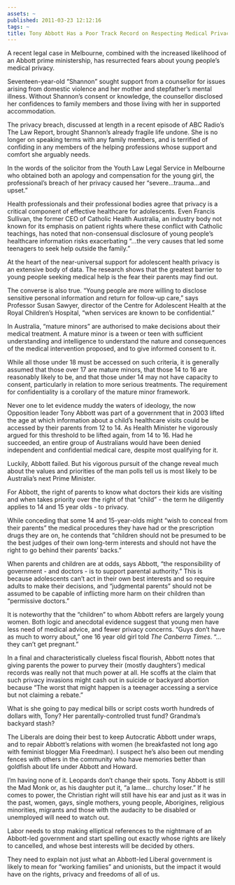 ```yaml
---
assets: ~
published: 2011-03-23 12:12:16
tags: ~
title: Tony Abbott Has a Poor Track Record on Respecting Medical Privacy for Teens
---
```

A recent legal case in Melbourne, combined with the increased likelihood
of an Abbott prime ministership, has resurrected fears about young
people’s medical privacy.

Seventeen-year-old “Shannon” sought support from a counsellor for issues
arising from domestic violence and her mother and stepfather’s mental
illness. Without Shannon’s consent or knowledge, the counsellor
disclosed her confidences to family members and those living with her in
supported accommodation.

The privacy breach, discussed at length in a recent episode of ABC
Radio’s The Law Report, brought Shannon’s already fragile life undone.
She is no longer on speaking terms with any family members, and is
terrified of confiding in any members of the helping professions whose
support and comfort she arguably needs.

In the words of the solicitor from the Youth Law Legal Service in
Melbourne who obtained both an apology and compensation for the young
girl, the professional’s breach of her privacy caused her
“severe…trauma…and upset.”

Health professionals and their professional bodies agree that privacy is
a critical component of effective healthcare for adolescents. Even
Francis Sullivan, the former CEO of Catholic Health Australia, an
industry body not known for its emphasis on patient rights where these
conflict with Catholic teachings, has noted that non-consensual
disclosure of young people’s healthcare information risks exacerbating
“…the very causes that led some teenagers to seek help outside the
family.”

At the heart of the near-universal support for adolescent health privacy
is an extensive body of data. The research shows that the greatest
barrier to young people seeking medical help is the fear their parents
may find out.

The converse is also true. “Young people are more willing to disclose
sensitive personal information and return for follow-up care,” says
Professor Susan Sawyer, director of the Centre for Adolescent Health at
the Royal Children’s Hospital, “when services are known to be
confidential.”

In Australia, “mature minors” are authorised to make decisions about
their medical treatment. A mature minor is a tween or teen with
sufficient understanding and intelligence to understand the nature and
consequences of the medical intervention proposed, and to give informed
consent to it.

While all those under 18 must be accessed on such criteria, it is
generally assumed that those over 17 are mature minors, that those 14 to
16 are reasonably likely to be, and that those under 14 may not have
capacity to consent, particularly in relation to more serious
treatments. The requirement for confidentiality is a corollary of the
mature minor framework.

Never one to let evidence muddy the waters of ideology, the now
Opposition leader Tony Abbott was part of a government that in 2003
lifted the age at which information about a child’s healthcare visits
could be accessed by their parents from 12 to 14. As Health Minister he
vigorously argued for this threshold to be lifted again, from 14 to 16.
Had he succeeded, an entire group of Australians would have been denied
independent and confidential medical care, despite most qualifying for
it.

Luckily, Abbott failed. But his vigorous pursuit of the change reveal
much about the values and priorities of the man polls tell us is most
likely to be Australia’s next Prime Minister.

For Abbott, the right of parents to know what doctors their kids are
visiting and when takes priority over the right of that “child” - the
term he diligently applies to 14 and 15 year olds - to privacy.

While conceding that some 14 and 15-year-olds might “wish to conceal
from their parents” the medical procedures they have had or the
prescription drugs they are on, he contends that “children should not be
presumed to be the best judges of their own long-term interests and
should not have the right to go behind their parents’ backs.”

When parents and children are at odds, says Abbott, “the responsibility
of government - and doctors - is to support parental authority.” This is
because adolescents can’t act in their own best interests and so require
adults to make their decisions, and “judgmental parents” should not be
assumed to be capable of inflicting more harm on their children than
“permissive doctors.”

It is noteworthy that the “children” to whom Abbott refers are largely
young women. Both logic and anecdotal evidence suggest that young men
have less need of medical advice, and fewer privacy concerns. “Guys
don’t have as much to worry about,” one 16 year old girl told *The
Canberra Times*. “… they can’t get pregnant.”

In a final and characteristically clueless fiscal flourish, Abbott notes
that giving parents the power to purvey their (mostly daughters’)
medical records was really not that much power at all. He scoffs at the
claim that such privacy invasions might cash out in suicide or backyard
abortion because “The worst that might happen is a teenager accessing a
service but not claiming a rebate.”

What is she going to pay medical bills or script costs worth hundreds of
dollars with, Tony? Her parentally-controlled trust fund? Grandma’s
backyard stash?

The Liberals are doing their best to keep Autocratic Abbott under wraps,
and to repair Abbott’s relations with women (he breakfasted not long ago
with feminist blogger Mia Freedman). I suspect he’s also been out
mending fences with others in the community who have memories better
than goldfish about life under Abbott and Howard.

I’m having none of it. Leopards don’t change their spots. Tony Abbott is
still the Mad Monk or, as his daughter put it, “a lame… churchy loser.”
If he comes to power, the Christian right will still have his ear and
just as it was in the past, women, gays, single mothers, young people,
Aborigines, religious minorities, migrants and those with the audacity
to be disabled or unemployed will need to watch out.

Labor needs to stop making elliptical references to the nightmare of an
Abbott-led government and start spelling out exactly whose rights are
likely to cancelled, and whose best interests will be decided by others.

They need to explain not just what an Abbott-led Liberal government is
likely to mean for “working families” and unionists, but the impact it
would have on the rights, privacy and freedoms of all of us.
